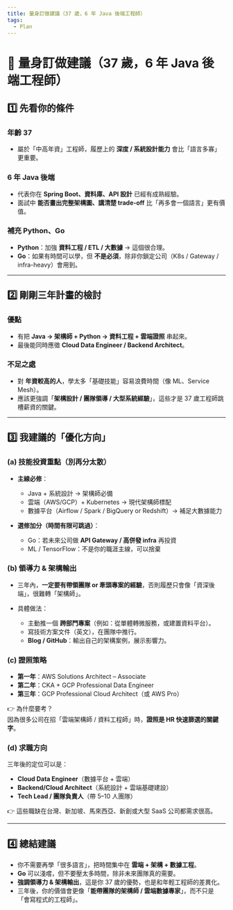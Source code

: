 ```yaml
---
title: 量身訂做建議（37 歲，6 年 Java 後端工程師）
tags:
  - Plan
---
```

# 🎯 量身訂做建議（37 歲，6 年 Java 後端工程師）

## 1️⃣ 先看你的條件

### 年齡 37
- 屬於「中高年資」工程師，履歷上的 **深度 / 系統設計能力** 會比「語言多寡」更重要。

### 6 年 Java 後端
- 代表你在 **Spring Boot、資料庫、API 設計** 已經有成熟經驗。
- 面試中 **能否畫出完整架構圖、講清楚 trade-off** 比「再多會一個語言」更有價值。

### 補充 Python、Go
- **Python**：加強 **資料工程 / ETL / 大數據** → 這個很合理。
- **Go**：如果有時間可以學，但 **不是必須**，除非你鎖定公司（K8s / Gateway / infra-heavy）會用到。

---

## 2️⃣ 剛剛三年計畫的檢討

### 優點
- 有把 **Java → 架構師 + Python → 資料工程 + 雲端證照** 串起來。
- 最後能同時應徵 **Cloud Data Engineer / Backend Architect**。

### 不足之處
- 對 **年資較高的人**，學太多「基礎技能」容易浪費時間（像 ML、Service Mesh）。
- 應該更強調「**架構設計 / 團隊領導 / 大型系統經驗**」，這些才是 37 歲工程師跳槽薪資的關鍵。

---

## 3️⃣ 我建議的「優化方向」

### (a) 技能投資重點（別再分太散）
- **主線必修**：
  - Java + 系統設計 → 架構師必備
  - 雲端（AWS/GCP）+ Kubernetes → 現代架構師標配
  - 數據平台（Airflow / Spark / BigQuery or Redshift）→ 補足大數據能力

- **選修加分（時間有限可跳過）**：
  - Go：若未來公司做 **API Gateway / 高併發 infra** 再投資
  - ML / TensorFlow：不是你的職涯主線，可以捨棄

### (b) 領導力 & 架構輸出
- 三年內，**一定要有帶領團隊 or 牽頭專案的經驗**，否則履歷只會像「資深後端」，很難轉「架構師」。

- 具體做法：
  - 主動推一個 **跨部門專案**（例如：從單體轉微服務，或建置資料平台）。
  - 寫技術方案文件（英文），在團隊中推行。
  - **Blog / GitHub**：輸出自己的架構案例，展示影響力。

### (c) 證照策略
- **第一年**：AWS Solutions Architect – Associate
- **第二年**：CKA + GCP Professional Data Engineer
- **第三年**：GCP Professional Cloud Architect（或 AWS Pro）

👉 為什麼要考？  
因為很多公司在招「雲端架構師 / 資料工程師」時，**證照是 HR 快速篩選的關鍵字**。

### (d) 求職方向
三年後的定位可以是：
- **Cloud Data Engineer**（數據平台 + 雲端）
- **Backend/Cloud Architect**（系統設計 + 雲端基礎建設）
- **Tech Lead / 團隊負責人**（帶 5–10 人團隊）

👉 這些職缺在台灣、新加坡、馬來西亞、新創或大型 SaaS 公司都需求很高。

---

## 4️⃣ 總結建議
- 你不需要再學「很多語言」，把時間集中在 **雲端 + 架構 + 數據工程**。
- **Go** 可以淺嚐，但不要壓太多時間，除非未來團隊真的需要。
- **強調領導力 & 架構輸出**，這是你 37 歲的優勢，也是和年輕工程師的差異化。
- 三年後，你的價值會更像「**能帶團隊的架構師 / 雲端數據專家**」，而不只是「會寫程式的工程師」。

